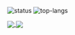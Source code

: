 
<p>
<img src="https://github-readme-stats.vercel.app/api?username=karnzx&show_icons=true&include_all_commits=true&count_private=true" alt="status"/>
<img src="https://github-readme-stats.vercel.app/api/top-langs/?username=karnzx&layout=compact&langs_count=10" alt="top-langs" />
</p> 

<!--
[![Anurag's GitHub stats](https://github-readme-stats.vercel.app/api?username=karnzx&show_icons=true&include_all_commits=true&count_private=true )](https://github.com/anuraghazra/github-readme-stats)

[![Top Langs](https://github-readme-stats.vercel.app/api/top-langs/?username=karnzx&layout=compact&langs_count=10)](https://github.com/anuraghazra/github-readme-stats)
-->

<a href="https://github.com/karnzx/only-cat">
  <img align="center" src="https://github-readme-stats.vercel.app/api/pin/?username=karnzx&repo=only-cat" />
</a>
<a href="https://github.com/nksoluna/Pokelyzer_flutter">
  <img align="center" src="https://github-readme-stats.vercel.app/api/pin/?username=nksoluna&repo=Pokelyzer_flutter" />
</a>
